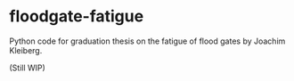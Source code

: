 # floodgate-fatigue
Python code for graduation thesis on the fatigue of flood gates by Joachim Kleiberg.

(Still WIP)
